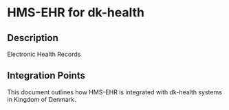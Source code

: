# HMS-EHR for dk-health

## Description

Electronic Health Records

## Integration Points

This document outlines how HMS-EHR is integrated with dk-health systems in Kingdom of Denmark.
